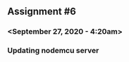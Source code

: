 ## Assignment #6
### <Frank Kenneth C. Barsalote>
### <September 27, 2020 - 4:20am>
### Updating nodemcu server
